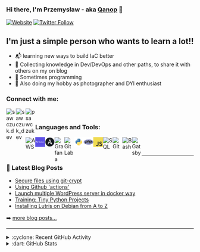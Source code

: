 ### Hi there, I'm Przemysław - aka [Qanop][website] 👋 

[![Website](https://img.shields.io/website?label=sawczuk.dev&style=for-the-badge&url=https%3A%2F%2Fcodestackr.com)][website]
[![Twitter Follow](https://img.shields.io/twitter/follow/sawczuk_dev?color=1DA1F2&logo=twitter&style=for-the-badge)][twitter_follow]

## I'm just a simple person who wants to learn a lot!!

- :mailbox_with_mail: learning new ways to build IaC better
- :pushpin: Collecting knowledge in Dev/DevOps and other paths, to share it with others on my on blog
- :space_invader: Sometimes programming
- :game_die: Also doing my hobby as photographer and DYI enthusiast

### Connect with me:

[<img align="left" alt="sawczuk.dev" width="26px" src="https://cdn.icon-icons.com/icons2/2072/PNG/512/browser_internet_page_security_web_webpage_website_icon_127036.png" />][website]
[<img align="left" alt="sawczuk_dev" width="26px" src="https://cdn.icon-icons.com/icons2/122/PNG/512/twitter_socialnetwork_20007.png" />][twitter]
[<img align="left" alt="psawczuk" width="26px" src="https://cdn.icon-icons.com/icons2/805/PNG/512/linkedin_icon-icons.com_65929.png" />][linkedin]

<br />

### Languages and Tools:
[<img align="left" alt="AWS" width="26px" src="https://cdn.icon-icons.com/icons2/2407/PNG/512/aws_icon_146074.png" />](#)
[<img align="left" alt="Terraform" width="26px" src="https://raw.githubusercontent.com/github/explore/80688e429a7d4ef2fca1e82350fe8e3517d3494d/topics/terraform/terraform.png" />](#)
[<img align="left" alt="Ansible" width="26px" src="https://raw.githubusercontent.com/github/explore/80688e429a7d4ef2fca1e82350fe8e3517d3494d/topics/ansible/ansible.png" />](#)
[<img align="left" alt="Grafana" width="26px" src="https://cdn.icon-icons.com/icons2/2699/PNG/512/grafana_logo_icon_171048.png" />](#)
[<img align="left" alt="GitLab" width="26px" src="https://cdn.icon-icons.com/icons2/2415/PNG/512/gitlab_original_logo_icon_146503.png" />](#)
[<img align="left" alt="Python" width="26px" src="https://raw.githubusercontent.com/github/explore/80688e429a7d4ef2fca1e82350fe8e3517d3494d/topics/python/python.png" />](#)
[<img align="left" alt="PHP" width="26px" src="https://raw.githubusercontent.com/github/explore/80688e429a7d4ef2fca1e82350fe8e3517d3494d/topics/php/php.png" />](#)
[<img align="left" alt="JavaScript" width="26px" src="https://raw.githubusercontent.com/github/explore/80688e429a7d4ef2fca1e82350fe8e3517d3494d/topics/javascript/javascript.png" />](#)
[<img align="left" alt="SQL" width="26px" src="https://cdn.icon-icons.com/icons2/2107/PNG/512/file_type_sql_icon_130152.png" />](#)
[<img align="left" alt="Git" width="26px" src="https://cdn.icon-icons.com/icons2/2107/PNG/512/file_type_git_icon_130581.png" />](#)
[<img align="left" alt="Bash" width="26px" src="https://cdn.icon-icons.com/icons2/512/PNG/512/prog-bash02_icon-icons.com_50815.png" />](#)
[<img align="left" alt="Gatsby" width="26px" src="https://cdn.icon-icons.com/icons2/2107/PNG/512/file_type_gatsby_icon_130583.png" />](#)

<br />
<br />

---

### :notebook: Latest Blog Posts

<!-- BLOG-POST-LIST:START -->
- [Secure files using git-crypt](https://sawczuk.dev/posts/secure-files-using-git-crypt)
- [Using Github &#39;actions&#39;](https://sawczuk.dev/posts/using-github-actions)
- [Launch multiple WordPress server in docker way](https://sawczuk.dev/posts/launch-multiple-wordpress-server-in-docker-way)
- [Training: Tiny Python Projects](https://sawczuk.dev/posts/training-tiny-python-projects)
- [Installing Lutris on Debian from A to Z](https://sawczuk.dev/posts/installing-lutris-on-debian-from-a-to-z)
<!-- BLOG-POST-LIST:END -->

➡️ [more blog posts...][website]

---
<details>
  <summary>:cyclone: Recent GitHub Activity</summary>
  
<!--START_SECTION:activity-->
1. 🗣 Commented on [#175](https://github.com/terraform-aws-modules/terraform-aws-autoscaling/issues/175) in [terraform-aws-modules/terraform-aws-autoscaling](https://github.com/terraform-aws-modules/terraform-aws-autoscaling)
2. 🎉 Merged PR [#2](https://github.com/Qanop/blog/pull/2) in [Qanop/blog](https://github.com/Qanop/blog)
<!--END_SECTION:activity-->

</details>

<details>
  <summary>:dart: GitHub Stats</summary>
  <img align="left" alt="Qanop's GitHub Stats" src="https://github-readme-stats.vercel.app/api?username=Qanop&hide=contribs,prs&count_private=true&show_icons=true&theme=gruvbox" />
</details>

[website]: https://sawczuk.dev
[twitter]: https://twitter.com/sawczuk_dev
[twitter_follow]: https://twitter.com/intent/follow?original_referer=https%3A%2F%2Fgithub.com%2FQanop&screen_name=sawczuk_dev
[linkedin]: https://www.linkedin.com/in/psawczuk/